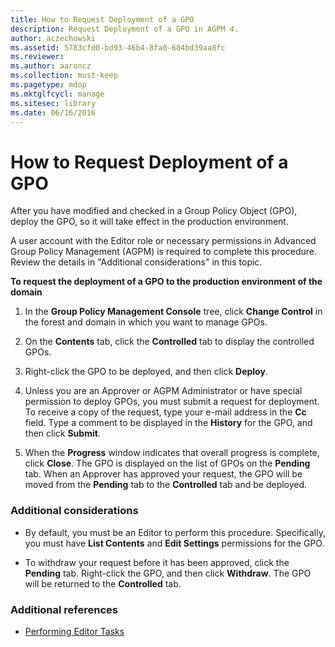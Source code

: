 ```yaml
---
title: How to Request Deployment of a GPO
description: Request Deployment of a GPO in AGPM 4.
author: aczechowski
ms.assetid: 5783cfd0-bd93-46b4-8fa0-684bd39aa8fc
ms.reviewer:
ms.author: aaroncz
ms.collection: must-keep
ms.pagetype: mdop
ms.mktglfcycl: manage
ms.sitesec: library
ms.date: 06/16/2016
---
```



# How to Request Deployment of a GPO


After you have modified and checked in a Group Policy Object (GPO), deploy the GPO, so it will take effect in the production environment.

A user account with the Editor role or necessary permissions in Advanced Group Policy Management (AGPM) is required to complete this procedure. Review the details in "Additional considerations" in this topic.

**To request the deployment of a GPO to the production environment of the domain**

1.  In the **Group Policy Management Console** tree, click **Change Control** in the forest and domain in which you want to manage GPOs.

2.  On the **Contents** tab, click the **Controlled** tab to display the controlled GPOs.

3.  Right-click the GPO to be deployed, and then click **Deploy**.

4.  Unless you are an Approver or AGPM Administrator or have special permission to deploy GPOs, you must submit a request for deployment. To receive a copy of the request, type your e-mail address in the **Cc** field. Type a comment to be displayed in the **History** for the GPO, and then click **Submit**.

5.  When the **Progress** window indicates that overall progress is complete, click **Close**. The GPO is displayed on the list of GPOs on the **Pending** tab. When an Approver has approved your request, the GPO will be moved from the **Pending** tab to the **Controlled** tab and be deployed.

### Additional considerations

-   By default, you must be an Editor to perform this procedure. Specifically, you must have **List Contents** and **Edit Settings** permissions for the GPO.

-   To withdraw your request before it has been approved, click the **Pending** tab. Right-click the GPO, and then click **Withdraw**. The GPO will be returned to the **Controlled** tab.

### Additional references

-   [Performing Editor Tasks](performing-editor-tasks-agpm40.md)

 

 





